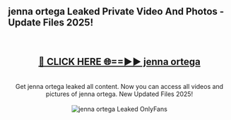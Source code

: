 <h2>jenna ortega Leaked Private Video And Photos - Update Files 2025!</h2>
<br>
<div align="center">
<h2><a href="https://top-ai-tools.click/QrbHav" rel="nofollow">🔴 CLICK HERE 🌐==►► jenna ortega</a></h2>
<br>
Get jenna ortega leaked all content. Now you can access all videos and pictures of jenna ortega. New Updated Files 2025!
<br>
<br>
<a href="https://top-ai-tools.click/QrbHav" rel="nofollow" data-target="animated-image.originalLink"><img src="https://i.ibb.co.com/WyWwxjT/player-gif2.gif" alt="jenna ortega Leaked  OnlyFans" style="max-width: 100%; display: inline-block;" data-target="animated-image.originalImage"></a>
</div>
<br>